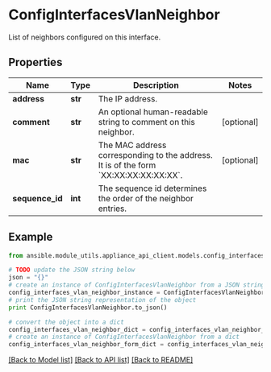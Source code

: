 # ConfigInterfacesVlanNeighbor

List of neighbors configured on this interface.

## Properties
Name | Type | Description | Notes
------------ | ------------- | ------------- | -------------
**address** | **str** | The IP address. | 
**comment** | **str** | An optional human-readable string to comment on this neighbor. | [optional] 
**mac** | **str** | The MAC address corresponding to the address. It is of the form &#x60;XX:XX:XX:XX:XX:XX&#x60;. | [optional] 
**sequence_id** | **int** | The sequence id determines the order of the neighbor entries. | 

## Example

```python
from ansible.module_utils.appliance_api_client.models.config_interfaces_vlan_neighbor import ConfigInterfacesVlanNeighbor

# TODO update the JSON string below
json = "{}"
# create an instance of ConfigInterfacesVlanNeighbor from a JSON string
config_interfaces_vlan_neighbor_instance = ConfigInterfacesVlanNeighbor.from_json(json)
# print the JSON string representation of the object
print ConfigInterfacesVlanNeighbor.to_json()

# convert the object into a dict
config_interfaces_vlan_neighbor_dict = config_interfaces_vlan_neighbor_instance.to_dict()
# create an instance of ConfigInterfacesVlanNeighbor from a dict
config_interfaces_vlan_neighbor_form_dict = config_interfaces_vlan_neighbor.from_dict(config_interfaces_vlan_neighbor_dict)
```
[[Back to Model list]](../README.md#documentation-for-models) [[Back to API list]](../README.md#documentation-for-api-endpoints) [[Back to README]](../README.md)


